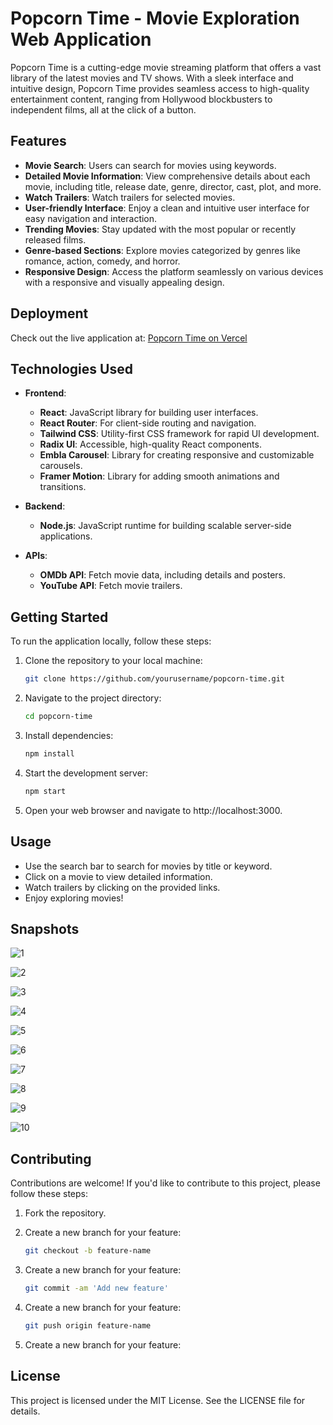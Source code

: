 # Popcorn Time - Movie Exploration Web Application

Popcorn Time is a cutting-edge movie streaming platform that offers a vast library of the latest movies and TV shows. With a sleek interface and intuitive design, Popcorn Time provides seamless access to high-quality entertainment content, ranging from Hollywood blockbusters to independent films, all at the click of a button.

## Features

- **Movie Search**: Users can search for movies using keywords.
- **Detailed Movie Information**: View comprehensive details about each movie, including title, release date, genre, director, cast, plot, and more.
- **Watch Trailers**: Watch trailers for selected movies.
- **User-friendly Interface**: Enjoy a clean and intuitive user interface for easy navigation and interaction.
- **Trending Movies**: Stay updated with the most popular or recently released films.
- **Genre-based Sections**: Explore movies categorized by genres like romance, action, comedy, and horror.
- **Responsive Design**: Access the platform seamlessly on various devices with a responsive and visually appealing design.

## Deployment

Check out the live application at: [Popcorn Time on Vercel](https://pop-corn-time.vercel.app/)

## Technologies Used

- **Frontend**:
  - **React**: JavaScript library for building user interfaces.
  - **React Router**: For client-side routing and navigation.
  - **Tailwind CSS**: Utility-first CSS framework for rapid UI development.
  - **Radix UI**: Accessible, high-quality React components.
  - **Embla Carousel**: Library for creating responsive and customizable carousels.
  - **Framer Motion**: Library for adding smooth animations and transitions.
  
- **Backend**:
  - **Node.js**: JavaScript runtime for building scalable server-side applications.

- **APIs**:
  - **OMDb API**: Fetch movie data, including details and posters.
  - **YouTube API**: Fetch movie trailers.

## Getting Started

To run the application locally, follow these steps:

1. Clone the repository to your local machine:
   ```sh
   git clone https://github.com/yourusername/popcorn-time.git
   ```
   
2. Navigate to the project directory:
   ```sh
   cd popcorn-time
   ```
   
3. Install dependencies:
   ```sh
   npm install
   ```
   
4. Start the development server:
   ```sh
   npm start
   ```
   
5. Open your web browser and navigate to http://localhost:3000.

## Usage

- Use the search bar to search for movies by title or keyword.
- Click on a movie to view detailed information.
- Watch trailers by clicking on the provided links.
- Enjoy exploring movies!

## Snapshots

![1](https://github.com/devampatel03/PopCorn-Time/blob/main/Demo/Home%20Page%20Carousel.png)

![2](https://github.com/devampatel03/PopCorn-Time/blob/main/Demo/Categories%20Navbar%20Dropdown.png)

![3](https://github.com/devampatel03/PopCorn-Time/blob/main/Demo/Trending.png)

![4](https://github.com/devampatel03/PopCorn-Time/blob/main/Demo/Comedy%20Hover.png)

![5](https://github.com/devampatel03/PopCorn-Time/blob/main/Demo/Comedy%20Trailer.png)

![6](https://github.com/devampatel03/PopCorn-Time/blob/main/Demo/Search%20Result.png)

![7](https://github.com/devampatel03/PopCorn-Time/blob/main/Demo/Search%20Hover.png)

![8](https://github.com/devampatel03/PopCorn-Time/blob/main/Demo/Search%20Trailer.png)

![9](https://github.com/devampatel03/PopCorn-Time/blob/main/Demo/Footer.png)

![10](https://github.com/devampatel03/PopCorn-Time/blob/main/Demo/login.png)


## Contributing

Contributions are welcome! If you'd like to contribute to this project, please follow these steps:

1. Fork the repository.
   
2. Create a new branch for your feature:
   ```sh
   git checkout -b feature-name
   ```
   
3. Create a new branch for your feature:
   ```sh
   git commit -am 'Add new feature'
   ```
   
4. Create a new branch for your feature:
   ```sh
   git push origin feature-name
   ```
   
5. Create a new branch for your feature:


## License

  This project is licensed under the MIT License. See the LICENSE file for details.
